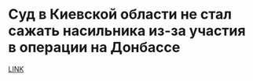 # Суд в Киевской области не стал сажать насильника из-за участия в операции на Донбассе



[LINK](https://varlamov.ru/1827423.html)